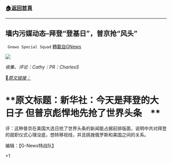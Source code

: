 ###  [:house:返回首頁](https://github.com/ourhimalayas/txt)
---

## 墙内污媒动态&#8211;拜登“登基日”，普京抢“风头”
` Gnews Special Squad` [轉載自GNews](https://gnews.org/zh-hans/779405/)

![]()![](https://gnews.org/wp-content/uploads/2021/01/a4b4-khxeamv7087832-1.jpg)

*收集、评论：Cathy｜PR：CharlesS*

🔗[*原文链接：*](https://news.sina.com.cn/w/2021-01-20/doc-ikftpnnx9563114.shtml)

# **原文标题：新华社：今天是拜登的大日子 但普京彪悍地先抢了世界头条    **

评：这种普京在美国大选日抢了世界头条的新闻能占据前排版面，说明中共对拜登的就职仪式心理没底，想转移视线，并且挑拨俄罗斯和美国之间的关系。

编辑：【G-News特战队】

+1
